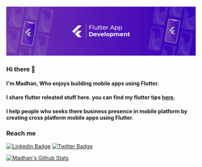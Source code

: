 ![](./images/top_banner.png)
### Hi there 👋

#### I'm Madhan, Who enjoys building mobile apps using Flutter.

#### I share flutter releated stuff here. you can find my flutter tips [here](https://github.com/madhanKMani/flutter_content_hub).

#### I help people who seeks there business presence in mobile platform by creating cross platform mobile apps using Flutter.

### Reach me

[![Linkedin Badge](https://img.shields.io/badge/LinkedIn-0077B5?style=for-the-badge&logo=linkedin&logoColor=white)](https://www.linkedin.com/in/madhankanakamani/)  [![Twitter Badge](https://img.shields.io/badge/Twitter-1DA1F2?style=for-the-badge&logo=twitter&logoColor=white)](https://twitter.com/MadhanKMani)

[![Madhan's Github Stats](https://github-readme-stats.vercel.app/api?username=madhanKMani&count_private=true&theme=default&show_icons=true)](https://github.com/madhanKMani)

<!--
**madhanKMani/madhanKMani** is a ✨ _special_ ✨ repository because its `README.md` (this file) appears on your GitHub profile.

Here are some ideas to get you started:

- 🔭 I’m currently working on ...
- 🌱 I’m currently learning ...
- 👯 I’m looking to collaborate on ...
- 🤔 I’m looking for help with ...
- 💬 Ask me about ...
- 📫 How to reach me: ...
- 😄 Pronouns: ...
- ⚡ Fun fact: ...
-->
